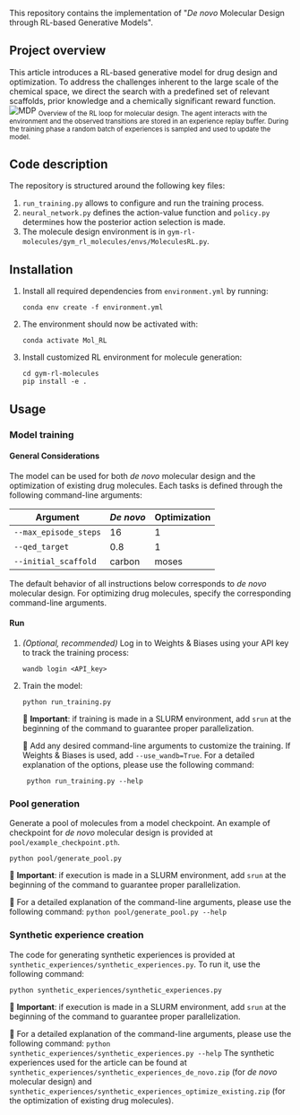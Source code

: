 This repository contains the implementation of "_De novo_ Molecular Design through RL-based Generative Models".

## Project overview
This article introduces a RL-based generative model for drug design and optimization. To address the challenges inherent to the large scale of the chemical space, we direct the search with a predefined set of relevant scaffolds, prior knowledge and a chemically significant reward function.
![MDP](https://github.com/user-attachments/assets/7d12e399-d7e0-4c04-b5ba-e3c743d8f22d)
<sub>Overview of the RL loop for molecular design. The agent interacts with the environment and the observed transitions are stored in an experience replay buffer. During the training phase a random batch of experiences is sampled and used to update the model.</sub>

## Code description
The repository is structured around the following key files:
1. `run_training.py` allows to configure and run the training process.
2. `neural_network.py` defines the action-value function and `policy.py` determines how the posterior action selection is made.
3. The molecule design environment is in `gym-rl-molecules/gym_rl_molecules/envs/MoleculesRL.py`.

## Installation
1. Install all required dependencies from `environment.yml` by running:
   ```
   conda env create -f environment.yml
   ```
2. The environment should now be activated with:
   ```
   conda activate Mol_RL
   ```
3. Install customized RL environment for molecule generation:
   ```
   cd gym-rl-molecules
   pip install -e .
   ```

## Usage

### Model training
#### General Considerations
The model can be used for both *de novo* molecular design and the optimization of existing drug molecules. Each tasks is defined through the following command-line arguments:

| Argument       | *De novo*      | Optimization   |
|----------------|----------------|----------------|
| `--max_episode_steps`  | 16  |   1  |
| `--qed_target`  | 0.8  | 1 |
| `--initial_scaffold`  | carbon  | moses |

The default behavior of all instructions below corresponds to *de novo* molecular design. For optimizing drug molecules, specify the corresponding command-line arguments.

#### Run

1. *(Optional, recommended)* Log in to Weights & Biases using your API key to track the training process:
   ```
   wandb login <API_key>
   ```
2. Train the model:
   ```
   python run_training.py
   ```
   🔹 **Important**: if training is made in a SLURM environment, add `srun` at the beginning of the command to guarantee proper parallelization.

   🔹 Add any desired command-line arguments to customize the training. If Weights & Biases is used, add `--use_wandb=True`. For a detailed explanation of the options, please use the following command:
      ```
       python run_training.py --help
      ```

### Pool generation

Generate a pool of molecules from a model checkpoint.  An example of checkpoint for *de novo* molecular design is provided at `pool/example_checkpoint.pth`.
```
python pool/generate_pool.py
```
   🔹 **Important**: if execution is made in a SLURM environment, add `srun` at the beginning of the command to guarantee proper parallelization.
   
   🔹 For a detailed explanation of the command-line arguments, please use the following command:
      ```
      python pool/generate_pool.py --help
      ```

### Synthetic experience creation

The code for generating synthetic experiences is provided at `synthetic_experiences/synthetic_experiences.py`. To run it, use the following command:
```
python synthetic_experiences/synthetic_experiences.py
```
   🔹 **Important**: if execution is made in a SLURM environment, add `srun` at the beginning of the command to guarantee proper parallelization.
   
   🔹 For a detailed explanation of the command-line arguments, please use the following command:
      ```
      python synthetic_experiences/synthetic_experiences.py --help
      ```
The synthetic experiences used for the article can be found at `synthetic_experiences/synthetic_experiences_de_novo.zip` (for *de novo* molecular design) and `synthetic_experiences/synthetic_experiences_optimize_existing.zip` (for the optimization of existing drug molecules).
